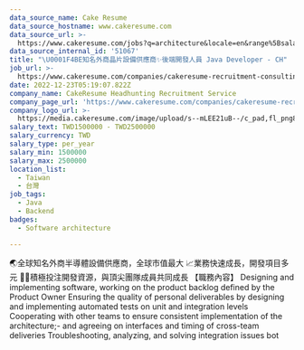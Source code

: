 ```yaml
---
data_source_name: Cake Resume
data_source_hostname: www.cakeresume.com
data_source_url: >-
  https://www.cakeresume.com/jobs?q=architecture&locale=en&range%5Bsalary_range%5D%5Bmin%5D=1000000&page=4
data_source_internal_id: '51067'
title: "\U0001F4BE知名外商晶片設備供應商✨後端開發人員 Java Developer - CH"
job_url: >-
  https://www.cakeresume.com/companies/cakeresume-recruitment-consulting/jobs/b536d0
date: 2022-12-23T05:19:07.822Z
company_name: CakeResume Headhunting Recruitment Service
company_page_url: 'https://www.cakeresume.com/companies/cakeresume-recruitment-consulting'
company_logo_url: >-
  https://media.cakeresume.com/image/upload/s--mLEE21uB--/c_pad,fl_png8,h_200,w_200/v1620881212/vdbipassrdfr8omwzeq6.png
salary_text: TWD1500000 - TWD2500000
salary_currency: TWD
salary_type: per_year
salary_min: 1500000
salary_max: 2500000
location_list:
  - Taiwan
  - 台灣
job_tags:
  - Java
  - Backend
badges:
  - Software architecture

---
```


🌏全球知名外商半導體設備供應商，全球市值最大 📈業務快速成長，開發項目多元 🙌🏻積極投注開發資源，與頂尖團隊成員共同成長 【職務內容】 Designing and implementing software, working on the product backlog defined by the Product Owner Ensuring the quality of personal deliverables by designing and implementing automated tests on unit and integration levels Cooperating with other teams to ensure consistent implementation of the architecture;- and agreeing on interfaces and timing of cross-team deliveries Troubleshooting, analyzing, and solving integration issues bot
